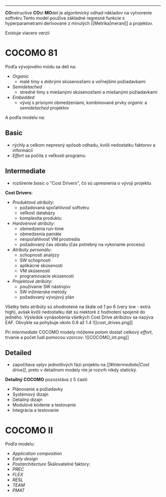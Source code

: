 ************************************
**CO**nstructive **CO**st **MO**del je algoritmický odhad nákladov na vytvorenie softvéru
Tento model používa základné regresné funkcie s hyperparametrami derivované z minulých [[Metrika|meraní]] a projektov.

Existuje viacero verzií

# COCOMO 81
Podľa vývojového módu sa delí na:
- *Organic*
	- malé tímy s dobrými skúsenosťami a voľnejšími požiadavkami
- *Semidetached*
	- stredné tímy s miešanými skúsenosťami a miešanými požiadavkami
- *Embedded*
	- vývoj s prísnymi obmedzeniami, kombinované prvky *organic* a *semidetached* projektov

A podľa modelu na:
## Basic
- rýchly a celkom nepresný spôsob odhadu, kvôli nedostatku faktorov a informácií
- *Effort* sa počíta z veľkosti programu
## Intermediate
- rozšírenie *basic* o "Cost Drivers", čo sú upresnenia o vývoji projektu

**Cost Drivers**: 
- *Produktové atribúty*:
	- požadovaná spoľahlivosť softvéru
	- veľkosť databázy
	- komplexita produktu
- *Hardvérové atribúty*:
	- obmedzenia run-time
	- obmedzenia pamäte
	- nespoľahlivosť VM prostredia
	- požadovaný čas obratu (čas potrebný na vykonanie procesu)
- *Atribúty personálu*:
	- schopnosti analýzy
	- SW schopnosti
	- aplikácné skúsenosti
	- VM skúsenosti
	- programovacie skúsenosti
- *Projektové atribúty*:
	- používanie SW nástrojov
	- SW inžinierske metódy
	- požadovaný vývojový plán

Všetky tieto atribúty sú ohodnotené na škále od 1 po 6 (very low - extra high), avšak kvôli nedostatku dát sú niektoré z hodnotení spojené do jedného. Výsledok vynásobenia všetkých Cost Drive atribútov sa nazýva EAF. Obvykle sa pohybuje okolo 0.9 až 1.4
![[cost_drives.png]]

Pri *intermediate* COCOMO modely môžeme potom dostať celkový *effort*, trvanie a počet ľudí pomocou vzorcov:
![[COCOMO_int.png]]

## Detailed
- započítava vplyv jednotlivých fází projektu na *[[#Intermediate|Cost drive]]*, preto v detailnom modely nie je rozvrh nikdy statický.

**Detailný COCOMO** pozozstáva z 5 častí:
- Plánovanie a požiadavky
- Systémový dizajn
- Detailný dizajn
- Modulové kódenie a testovanie
- Integrácia a testovanie




# COCOMO II
Podľa modelu:
- *Application composition*
- *Early design*
- *Postarchitecture*
Škálovatelné faktory:
- *PREC*
- *FLEX*
- *RESL*
- *TEAM*
- *PMAT*

